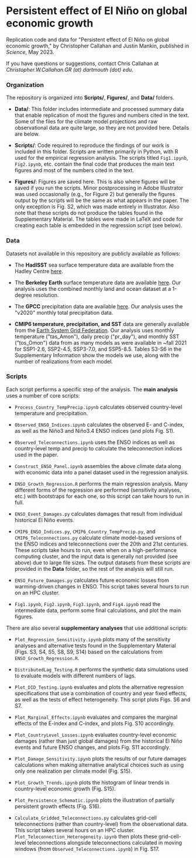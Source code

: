 # Persistent effect of El Niño on global economic growth

Replication code and data for "Persistent effect of El Niño on global economic growth," by Christopher Callahan and Justin Mankin, published in _Science_, May 2023. 

If you have questions or suggestions, contact Chris Callahan at _Christopher.W.Callahan.GR (at) dartmouth (dot) edu_.

### Organization 

The repository is organized into **Scripts/**, **Figures/**, and **Data/** folders.

- **Data/**: This folder includes intermediate and processed summary data that enable replication of most the figures and numbers cited in the text. Some of the files for the climate model projections and raw observational data are quite large, so they are not provided here. Details are below.

- **Scripts/**: Code required to reproduce the findings of our work is included in this folder. Scripts are written primarily in Python, with R used for the empirical regression analysis. The scripts titled `Fig1.ipynb`, `Fig2.ipynb`, etc. contain the final code that produces the main text figures and most of the numbers cited in the text. 

- **Figures/**: Figures are saved here. This is also where figures will be saved if you run the scripts. Minor postprocessing in Adobe Illustrator was used occasionally (e.g., for Figure 2) but generally the figures output by the scripts will be the same as what appears in the paper. The only exception is Fig. S2, which was made entirely in Illustrator. Also note that these scripts do not produce the tables found in the Supplementary Material. The tables were made in LaTeX and code for creating each table is embedded in the regression script (see below).


### Data 

Datasets not available in this repository are publicly available as follows:

- The **HadISST** sea surface temperature data are available from the Hadley Centre [here](https://www.metoffice.gov.uk/hadobs/hadisst/).

- The **Berkeley Earth** surface temperature data are available [here](https://berkeleyearth.org/data/). Our analysis uses the combined monthly land and ocean dataset at a 1-degree resolution.

- The **GPCC** precipitation data are available [here](https://psl.noaa.gov/data/gridded/data.gpcc.html). Our analysis uses the "v2020" monthly total precipitation data.

- **CMIP6 temperature, precipitation, and SST** data are generally available from the [Earth System Grid Federation](https://esgf-node.llnl.gov/search/cmip6/). Our analysis uses monthly temperature ("tas_Amon"), daily precip ("pr_day"), and monthly SST ("tos_Omon") data from as many models as were available in ~fall 2021 for SSP1-2.6, SSP2-4.5, SSP3-7.0, and SSP5-8.5. Tables S3-S6 in the Supplementary Information show the models we use, along with the number of realizations from each model. 

### Scripts

Each script performs a specific step of the analysis. The **main analysis** uses a number of core scripts:

- `Process_Country_TempPrecip.ipynb` calculates observed country-level temperature and precipitation.

- `Observed_ENSO_Indices.ipynb` calculates the observed E- and C-index, as well as the Niño3 and Niño3.4 ENSO indices (and plots Fig. S1).

- `Observed_Teleconnections.ipynb` uses the ENSO indices as well as country-level temp and precip to calculate the teleconnection indices used in the paper.

- `Construct_ENSO_Panel.ipynb` assembles the above climate data along with economic data into a panel dataset used in the regression analysis.

- `ENSO_Growth_Regression.R` performs the main regression analysis. Many different forms of the regression are performed (sensitivity analyses, etc.) with bootstraps for each one, so this script can take hours to run in full.

- `ENSO_Event_Damages.py` calculates damages that result from individual historical El Niño events. 

- `CMIP6_ENSO_Indices.py`, `CMIP6_Country_TempPrecip.py`, and `CMIP6_Teleconnections.py` calculate climate model-based versions of the ENSO indices and teleconnections over the 20th and 21st centuries. These scripts take hours to run, even when on a high-performance computing cluster, and the input data is generally not provided (see above) due to large file sizes. The output datasets from these scripts are provided in the **Data** folder, so the rest of the analysis will still run. 

- `ENSO_Future_Damages.py` calculates future economic losses from warming-driven changes in ENSO. This script takes several hours to run on an HPC cluster. 

- `Fig1.ipynb`, `Fig2.ipynb`, `Fig3.ipynb`, and `Fig4.ipynb` read the intermediate data, perform some final calculations, and plot the main figures.

There are also several **supplementary analyses** that use additional scripts:

- `Plot_Regression_Sensitivity.ipynb` plots many of the sensitivity analyses and alternative tests found in the Supplementary Material (Figs. S3, S4, S5, S8, S9, S14) based on the calculations from `ENSO_Growth_Regression.R`.

- `DistributedLag_Testing.R` performs the synthetic data simulations used to evaluate models with different numbers of lags.

- `Plot_DID_Testing.ipynb` evaluates and plots the alternative regression specifications that use a combination of country and year fixed effects, as well as the tests of effect heterogeneity. This script plots Figs. S6 and S7. 

- `Plot_Marginal_Effects.ipynb` evaluates and compares the marginal effects of the E-index and C-index, and plots Fig. S10 accordingly.

- `Plot_CountryLevel_Losses.ipynb` evaluates country-level economic damages (rather than just global damages) from the historical El Niño events and future ENSO changes, and plots Fig. S11 accordingly.

- `Plot_Damage_Sensitivity.ipynb` plots the results of our future damages calculations when making alternative analytical choices such as using only one realization per climate model (Fig. S15).

- `Plot_Growth_Trends.ipynb` plots the histogram of linear trends in country-level economic growth (Fig. S15).

- `Plot_Persistence_Schematic.ipynb` plots the illustration of partially persistent growth effects (Fig. S16). 

- `Calculate_Gridded_Teleconnections.py` calculates grid-cell teleconnections (rather than country-level) from the observational data. This script takes several hours on an HPC cluster. `Plot_Teleconnection_Heterogeneity.ipynb` then plots these grid-cell-level teleconnections alongside teleconnections calculated in moving windows (from `Observed_Teleconnections.ipynb`) in Fig. S17.

